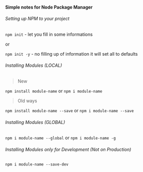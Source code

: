 #### Simple notes for Node Package Manager

###### Setting up NPM to your project

`npm init` - let you fill in some informations

or

`npm init -y` - no filling up of information it will set all to defaults

###### Installing Modules (LOCAL)

> New

`npm install module-name` or `npm i module-name`

> Old ways

`npm install module-name --save` or `npm i module-name --save`

###### Installing Modules (GLOBAL)

`npm i module-name --global` or `npm i module-name -g`

###### Installing Modules only for Development (Not on Production)

`npm i module-name --save-dev`
